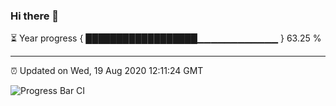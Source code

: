 ### Hi there 👋

⏳ Year progress { ██████████████████▁▁▁▁▁▁▁▁▁▁▁▁ } 63.25 %

---

⏰ Updated on Wed, 19 Aug 2020 12:11:24 GMT

![Progress Bar CI](https://github.com/liununu/liununu/workflows/Progress%20Bar%20CI/badge.svg)
